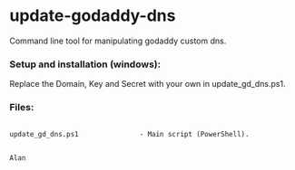 # update-godaddy-dns
Command line tool for manipulating godaddy custom dns.


### Setup and installation (windows):

Replace the Domain, Key and Secret with your own in update_gd_dns.ps1. 

### Files:
```

update_gd_dns.ps1               - Main script (PowerShell).


Alan
